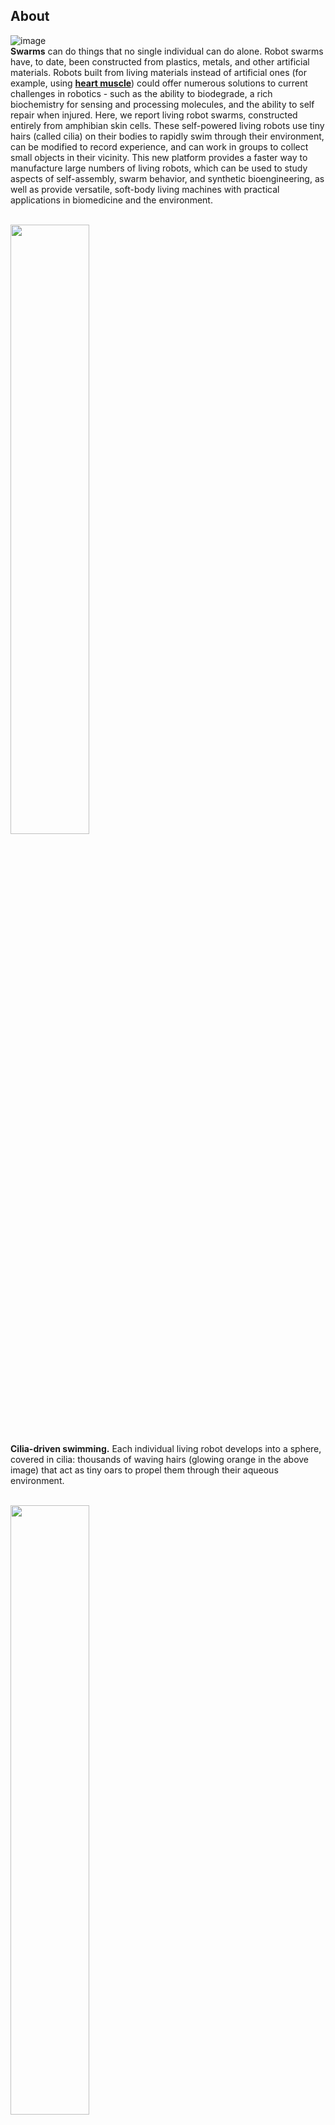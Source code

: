 ## About

![image](https://LivingRobotSwarms.github.io/img/livingrobotswarm.gif) <br>
**Swarms** can do things that no single individual can do alone. Robot swarms have, to date, been constructed from plastics, metals, and other artificial materials. Robots built from living materials instead of artificial ones (for example, using [**heart muscle**](https://cdorgs.github.io/)) could offer numerous solutions to current challenges in robotics - such as the ability to biodegrade, a rich biochemistry for sensing and processing molecules, and the ability to self repair when injured. Here, we report living robot swarms, constructed entirely from amphibian skin cells. These self-powered living robots use tiny hairs (called cilia) on their bodies to rapidly swim through their environment, can be modified to record experience, and can work in groups to collect small objects in their vicinity. This new platform provides a faster way to manufacture large numbers of living robots, which can be used to study aspects of self-assembly, swarm behavior, and synthetic bioengineering, as well as provide versatile, soft-body living machines with practical applications in biomedicine and the environment.
<br><br>

<img src="https://LivingRobotSwarms.github.io/img/ciliabot.jpg" width="50%"> <br>
**Cilia-driven swimming.** Each individual living robot develops into a sphere, covered in cilia: thousands of waving hairs (glowing orange in the above image) that act as tiny oars to propel them through their aqueous environment.
<br><br>

<img src="https://LivingRobotSwarms.github.io/img/eofsp2.jpg" width="50%"> <br>
**Go, see, remember, report back.** An RNA molecule was introduced to the living robots to give them molecular memory: if exposed to blue light while swimming through their dish, they will glow red (when viewed under a fluorescent microscope) otherwise they glow green, indicating that they did not “see” the blue light.
<br><br>

## How they're made and what they can do:
<iframe width="100%" height="400" src="https://www.youtube.com/embed/dG4jB_LfQ5Y" frameborder="0" allowfullscreen></iframe>
A 1.5 minute summary video which can be downloaded [with text overlay](https://drive.google.com/file/d/1KrVKsysCs-OE1f0HI5l9gvVJlhxymO_c/view) or [**without text**](https://drive.google.com/file/d/1MqkjfNsskjijEuX3D0sK0i0m0-4JGOxw/view). <br>
Video credit: Douglas Blackiston.
<br><br>

## FAQ

### What's new here?
[**The first xenobots**](https://cdorgs.github.io/) paper was, at heart, a proof of principle that living robots exist, and that AI can design them to do simple things. This second paper investigates additional features and capabilities that could be incorporated into future living robots so that they may one day become useful machines.
<br>

### Why robot swarms?
Groups of cells, organisms, and robots can complete tasks that an individual cannot perform alone. Swarms are robust to the loss or addition of units, and can work together to reduce the cognitive load and morphological complexity of individual agents, allowing the mass production of smaller, simpler, cheaper robots.
<br>

### How big/small are they?
The living robots within a swarm vary from one quarter to one half of a millimeter: about the size of a fine grain of sand.
<br>

### What can they do?
We’ve built living robots which can swim through their environment using tufts of hair like structures on their surface. These self-propelled organisms can swim through mazes, move through 0.6mm (.02in) tubes, heal from injury, and record information about their environment. When placed in large groups, swarms of living robots are able to gather particles/objects in their environment.
<br>

### How do they have memory?
Using a RNA molecule introduced to the living robots, they appear green when viewed under a fluorescent microscope. However, if exposed to blue light, they will permanently change color red, which allows investigators to retrieve a molecular memory of bot experience as they swim around their environment. In the future, we plan to expand this method to allow our living robots to sense, and record, many different stimuli across their lifetime.
<br>

### Are they aquatic?
Our living robots can live in freshwater and brackish water, and can tolerate temperature ranges of 4°C (40°F) to 26°C (80°F).
<br>

### How long do they live?
The living robots can survive 10-14 days without food, consuming the energy preloaded in the frog egg (similar to the yolk of a chicken egg). If given an external food source, in the form of a sugar rich media, they can survive for a period of months.
<br>

### What happens when they die?
A major benefit of living robots is that they are biodegradable. At the end of their lifespan they fall apart and break down in the water.
<br>

### Can they reproduce?
The living robots cannot reproduce - they contain no reproductive cells (their composition is 100% somatic tissue).
<br>

### Why do you call them "living robots"?
These organisms are created in a similar way to a traditional robot, using cells and tissues as materials from which to ‘build’ the structure/form and create predictable behavior. We also employ simulation and modeling in our studies to speed up the design process and solve numerous technical challenges.
<br>

### How are these different from biohybrid robots?
Biohybrid designs contain both biological and artificial components, our designs are made entirely out of living cells.
<br>

### Are there environmental applications?
There are numerous environmental challenges that would benefit from a programmable living robot. These include biosensing (recording exposure to pollutants or contaminants in a waterway), bioaccumulation (collecting molecules or materials such as microplastics, which we could then extract from the living robot), and bioremediation (seeking out and breaking down harmful chemicals). A major advantage is that our robots are entirely biodegradable.
<br>

### Are there biomedical applications?
Medically, this technology could one day be used to build living robots from a patient's stem cells, which could then help repair/regenerate damaged tissues, aid in targeted drug delivery, or even seek out cancerous tissues.
<br>

### How is this possible?
Unlike traditional robots, these robots are built entirely from cells. The construction method to build three-dimensional living robots (each is made from ~3000 cells) was the focus of our first study, published in 2020 (see video above on ‘how are they built?’). The method used here to build swimming swarms requires much less shaping and intervention, greatly speeding up production.
<br>

### Why is this important?
A living robot offers a number of advantages (as well as disadvantages) when compared to traditional robots. They are biodegradable, improving their use in environmental applications, and would be biocompatible if built from a patient's cells. In addition, they are self-powered and are capable of repairing themselves when damaged.
<br>

### What's the computational advance?
We developed a GPU-accelerated physics engine to efficiently simulate tens of thousands of interacting biological and physical elements (cells and debris particles) that can be present within a single swarm of living robots. Hundreds of thousands of living robot swarms were simulated. 
<br>

### What's the point of the simulations?
We used our new powerful simulator as a scientific tool to test hypotheses about the simplest control mechanisms required to achieve one of the behaviors that living robot swarms naturally exhibit: debris aggregation. We also used the simulator as a design tool to understand how to enhance debris aggregation, which might help future generations of living robot swarms perform useful work in the real world.
<br>

### Besides the robotics aspect, what can we learn about biology?
An overarching biological question is how do cells cooperate to build complex, functional bodies? How can we control what they build, and what signals must be exchanged to create a specific morphology? This is important not only to understand the evolution of body shapes and the functions of the genome, but for all of biomedicine.


